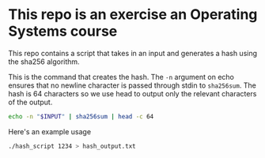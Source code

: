 # This repo is an exercise an Operating Systems course

This repo contains a script that takes in an input and generates a hash using
the sha256 algorithm.

This is the command that creates the hash. The `-n` argument on echo ensures
that no newline character is passed through stdin to `sha256sum`. The hash is
64 characters so we use head to output only the relevant characters of the
output.

```bash
echo -n "$INPUT" | sha256sum | head -c 64
```

Here's an example usage

```bash
./hash_script 1234 > hash_output.txt
```

